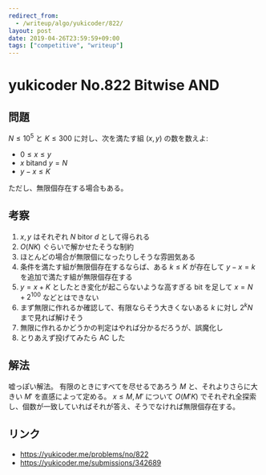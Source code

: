 ```yaml
---
redirect_from:
  - /writeup/algo/yukicoder/822/
layout: post
date: 2019-04-26T23:59:59+09:00
tags: ["competitive", "writeup"]
---
```


# yukicoder No.822 Bitwise AND

## 問題

$N \le 10^5$ と $K \le 300$ に対し、次を満たす組 $(x, y)$ の数を数えよ:

-   $0 \le x \le y$
-   $x ~\mathrm{bitand}~ y = N$
-   $y - x \le K$

ただし、無限個存在する場合もある。

## 考察

1.  $x, y$ はそれぞれ $N ~\mathrm{bitor}~ d$ として得られる
1.  $O(NK)$ ぐらいで解かせたそうな制約
1.  ほとんどの場合が無限個になったりしそうな雰囲気ある
1.  条件を満たす組が無限個存在するならば、ある $k \le K$ が存在して $y - x = k$ を追加で満たす組が無限個存在する
1.  $y = x + K$ としたとき変化が起こらないような高すぎる bit を足して $x = N + 2^{100}$ などとはできない
1.  まず無限に作れるか確認して、有限ならそう大きくないある $k$ に対し $2^k N$ まで見れば解けそう
1.  無限に作れるかどうかの判定はやれば分かるだろうが、誤魔化し
1.  とりあえず投げてみたら AC した

## 解法

嘘っぽい解法。
有限のときにすべてを尽せるであろう $M$ と、それよりさらに大きい $M'$ を直感によって定める。
$x \le M, M'$ について $O(M'K)$ でそれぞれ全探索し、個数が一致していればそれが答え、そうでなければ無限個存在する。

## リンク

-   <https://yukicoder.me/problems/no/822>
-   <https://yukicoder.me/submissions/342689>
